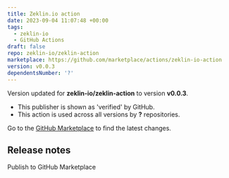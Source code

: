 ```yaml
---
title: Zeklin.io action
date: 2023-09-04 11:07:48 +00:00
tags:
  - zeklin-io
  - GitHub Actions
draft: false
repo: zeklin-io/zeklin-action
marketplace: https://github.com/marketplace/actions/zeklin-io-action
version: v0.0.3
dependentsNumber: '?'
---
```



Version updated for **zeklin-io/zeklin-action** to version **v0.0.3**.
- This publisher is shown as 'verified' by GitHub.
- This action is used across all versions by **?** repositories.

Go to the [GitHub Marketplace](https://github.com/marketplace/actions/zeklin-io-action) to find the latest changes.

## Release notes

Publish to GitHub Marketplace
